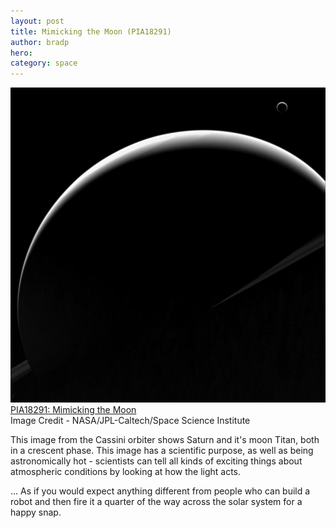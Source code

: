 ```yaml
---
layout: post
title: Mimicking the Moon (PIA18291)
author: bradp
hero:
category: space
---
```


<img src="/blog/assets/2014-11/PIA18291_modest.jpg" alt="Image PIA18291" /> 
<a href="http://photojournal.jpl.nasa.gov/catalog/PIA18291" target="_blank">PIA18291: Mimicking the Moon</a> <br />Image Credit - NASA/JPL-Caltech/Space Science Institute</p>

This image from the Cassini orbiter shows Saturn and it's moon Titan, both in a crescent phase. This image has a scientific purpose, as well as being astronomically hot - scientists can tell all kinds of exciting things about atmospheric conditions by looking at how the light acts.

... As if you would expect anything different from people who can build a robot and then fire it a quarter of the way across the solar system for a happy snap.
